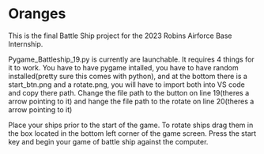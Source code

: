 # Oranges
This is the final Battle Ship project for the 2023 Robins Airforce Base Internship. 

Pygame_Battleship_19.py is currently are launchable. It requires 4 things for it to work. You have to have pygame intalled, you have to have random installed(pretty sure this comes with python), and at the bottom there is a start_btn.png and a rotate.png, you will have to import both into VS code and copy there path. Change the file path to the button on line 19(theres a arrow pointing to it) and hange the file path to the rotate on line 20(theres a arrow pointing to it)




Place your ships prior to the start of the game. To rotate ships drag them in the box located in the bottom left corner of the game screen.
Press the start key and begin your game of battle ship against the computer. 

